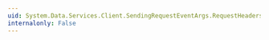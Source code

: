```yaml
---
uid: System.Data.Services.Client.SendingRequestEventArgs.RequestHeaders
internalonly: False
---
```

